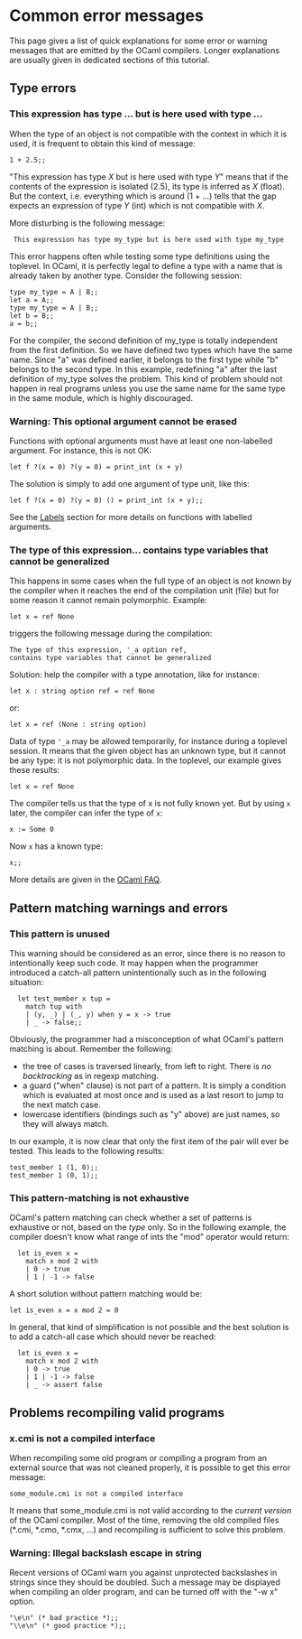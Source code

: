 Common error messages
=====================

This page gives a list of quick explanations for some error or warning messages that are emitted by the OCaml compilers. Longer explanations are usually given in dedicated sections of this tutorial.

Type errors
-----------

### This expression has type ... but is here used with type ...

When the type of an object is not compatible with the context in which it is used, it is frequent to obtain this kind of message:

~~~~ {ml:content="ocaml"}
1 + 2.5;;
~~~~

"This expression has type *X* but is here used with type *Y*" means that if the contents of the expression is isolated (2.5), its type is inferred as *X* (float). But the context, i.e. everything which is around (1 + ...) tells that the gap expects an expression of type *Y* (int) which is not compatible with *X*.

More disturbing is the following message:

     This expression has type my_type but is here used with type my_type

This error happens often while testing some type definitions using the toplevel. In OCaml, it is perfectly legal to define a type with a name that is already taken by another type. Consider the following session:

~~~~ {ml:content="ocaml"}
type my_type = A | B;;
let a = A;;
type my_type = A | B;;
let b = B;;
a = b;;
~~~~

For the compiler, the second definition of my\_type is totally independent from the first definition. So we have defined two types which have the same name. Since "a" was defined earlier, it belongs to the first type while "b" belongs to the second type. In this example, redefining "a" after the last definition of my\_type solves the problem. This kind of problem should not happen in real programs unless you use the same name for the same type in the same module, which is highly discouraged.

### Warning: This optional argument cannot be erased

Functions with optional arguments must have at least one non-labelled argument. For instance, this is not OK:

~~~~ {ml:content="ocaml"}
let f ?(x = 0) ?(y = 0) = print_int (x + y)
~~~~

The solution is simply to add one argument of type unit, like this:

~~~~ {ml:content="ocaml"}
let f ?(x = 0) ?(y = 0) () = print_int (x + y);;
~~~~

See the [Labels](labels.html "Labels") section for more details on functions with labelled arguments.

### The type of this expression... contains type variables that cannot be generalized

This happens in some cases when the full type of an object is not known by the compiler when it reaches the end of the compilation unit (file) but for some reason it cannot remain polymorphic. Example:

~~~~ {ml:content="ocaml noeval"}
let x = ref None
~~~~

triggers the following message during the compilation:

    The type of this expression, '_a option ref,
    contains type variables that cannot be generalized

Solution: help the compiler with a type annotation, like for instance:

~~~~ {ml:content="ocaml noeval"}
let x : string option ref = ref None
~~~~

or:

~~~~ {ml:content="ocaml noeval"}
let x = ref (None : string option)
~~~~

Data of type `'_a` may be allowed temporarily, for instance during a toplevel session. It means that the given object has an unknown type, but it cannot be any type: it is not polymorphic data. In the toplevel, our example gives these results:

~~~~ {ml:content="ocaml"}
let x = ref None
~~~~

The compiler tells us that the type of x is not fully known yet. But by using `x` later, the compiler can infer the type of `x`:

~~~~ {ml:content="ocaml"}
x := Some 0
~~~~

Now `x` has a known type:

~~~~ {ml:content="ocaml"}
x;;
~~~~

More details are given in the [OCaml FAQ](http://caml.inria.fr/pub/old_caml_site/FAQ/FAQ_EXPERT-eng.html#variables_de_types_faibles "http://caml.inria.fr/pub/old_caml_site/FAQ/FAQ_EXPERT-eng.html#variables_de_types_faibles").

Pattern matching warnings and errors
------------------------------------

### This pattern is unused

This warning should be considered as an error, since there is no reason to intentionally keep such code. It may happen when the programmer introduced a catch-all pattern unintentionally such as in the following situation:

~~~~ {ml:content="ocaml"}
  let test_member x tup =
    match tup with
    | (y, _) | (_, y) when y = x -> true
    | _ -> false;;
~~~~

Obviously, the programmer had a misconception of what OCaml's pattern matching is about. Remember the following:

-   the tree of cases is traversed linearly, from left to right. There is *no backtracking* as in regexp matching.
-   a guard ("when" clause) is not part of a pattern. It is simply a condition which is evaluated at most once and is used as a last resort to jump to the next match case.
-   lowercase identifiers (bindings such as "y" above) are just names, so they will always match.

In our example, it is now clear that only the first item of the pair will ever be tested. This leads to the following results:

~~~~ {ml:content="ocaml"}
test_member 1 (1, 0);;
test_member 1 (0, 1);;
~~~~

### This pattern-matching is not exhaustive

OCaml's pattern matching can check whether a set of patterns is exhaustive or not, based on the *type* only. So in the following example, the compiler doesn't know what range of ints the "mod" operator would return:

~~~~ {ml:content="ocaml"}
  let is_even x =
    match x mod 2 with
    | 0 -> true
    | 1 | -1 -> false
~~~~

A short solution without pattern matching would be:

~~~~ {ml:content="ocaml"}
let is_even x = x mod 2 = 0
~~~~

In general, that kind of simplification is not possible and the best solution is to add a catch-all case which should never be reached:

~~~~ {ml:content="ocaml"}
  let is_even x =
    match x mod 2 with
    | 0 -> true
    | 1 | -1 -> false
    | _ -> assert false
~~~~

Problems recompiling valid programs
-----------------------------------

### x.cmi is not a compiled interface

When recompiling some old program or compiling a program from an external source that was not cleaned properly, it is possible to get this error message:

    some_module.cmi is not a compiled interface

It means that some\_module.cmi is not valid according to the *current version* of the OCaml compiler. Most of the time, removing the old compiled files (\*.cmi, \*.cmo, \*.cmx, ...) and recompiling is sufficient to solve this problem.

### Warning: Illegal backslash escape in string

Recent versions of OCaml warn you against unprotected backslashes in strings since they should be doubled. Such a message may be displayed when compiling an older program, and can be turned off with the "-w x" option.

~~~~ {ml:content="ocaml"}
"\e\n" (* bad practice *);;
"\\e\n" (* good practice *);;
~~~~
